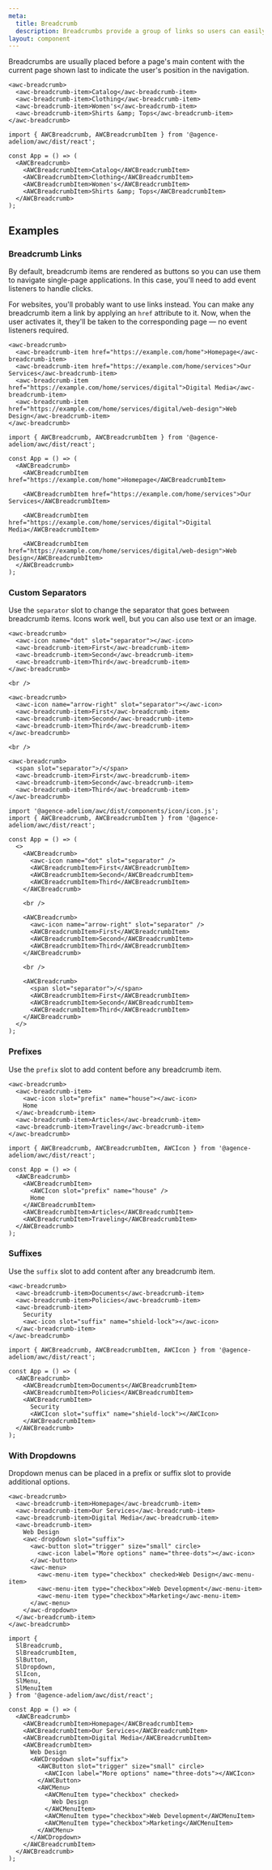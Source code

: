 ```yaml
---
meta:
  title: Breadcrumb
  description: Breadcrumbs provide a group of links so users can easily navigate a website's hierarchy.
layout: component
---
```


Breadcrumbs are usually placed before a page's main content with the current page shown last to indicate the user's position in the navigation.

```html:preview
<awc-breadcrumb>
  <awc-breadcrumb-item>Catalog</awc-breadcrumb-item>
  <awc-breadcrumb-item>Clothing</awc-breadcrumb-item>
  <awc-breadcrumb-item>Women's</awc-breadcrumb-item>
  <awc-breadcrumb-item>Shirts &amp; Tops</awc-breadcrumb-item>
</awc-breadcrumb>
```

```jsx:react
import { AWCBreadcrumb, AWCBreadcrumbItem } from '@agence-adeliom/awc/dist/react';

const App = () => (
  <AWCBreadcrumb>
    <AWCBreadcrumbItem>Catalog</AWCBreadcrumbItem>
    <AWCBreadcrumbItem>Clothing</AWCBreadcrumbItem>
    <AWCBreadcrumbItem>Women's</AWCBreadcrumbItem>
    <AWCBreadcrumbItem>Shirts &amp; Tops</AWCBreadcrumbItem>
  </AWCBreadcrumb>
);
```

## Examples

### Breadcrumb Links

By default, breadcrumb items are rendered as buttons so you can use them to navigate single-page applications. In this case, you'll need to add event listeners to handle clicks.

For websites, you'll probably want to use links instead. You can make any breadcrumb item a link by applying an `href` attribute to it. Now, when the user activates it, they'll be taken to the corresponding page — no event listeners required.

```html:preview
<awc-breadcrumb>
  <awc-breadcrumb-item href="https://example.com/home">Homepage</awc-breadcrumb-item>
  <awc-breadcrumb-item href="https://example.com/home/services">Our Services</awc-breadcrumb-item>
  <awc-breadcrumb-item href="https://example.com/home/services/digital">Digital Media</awc-breadcrumb-item>
  <awc-breadcrumb-item href="https://example.com/home/services/digital/web-design">Web Design</awc-breadcrumb-item>
</awc-breadcrumb>
```

```jsx:react
import { AWCBreadcrumb, AWCBreadcrumbItem } from '@agence-adeliom/awc/dist/react';

const App = () => (
  <AWCBreadcrumb>
    <AWCBreadcrumbItem href="https://example.com/home">Homepage</AWCBreadcrumbItem>

    <AWCBreadcrumbItem href="https://example.com/home/services">Our Services</AWCBreadcrumbItem>

    <AWCBreadcrumbItem href="https://example.com/home/services/digital">Digital Media</AWCBreadcrumbItem>

    <AWCBreadcrumbItem href="https://example.com/home/services/digital/web-design">Web Design</AWCBreadcrumbItem>
  </AWCBreadcrumb>
);
```

### Custom Separators

Use the `separator` slot to change the separator that goes between breadcrumb items. Icons work well, but you can also use text or an image.

```html:preview
<awc-breadcrumb>
  <awc-icon name="dot" slot="separator"></awc-icon>
  <awc-breadcrumb-item>First</awc-breadcrumb-item>
  <awc-breadcrumb-item>Second</awc-breadcrumb-item>
  <awc-breadcrumb-item>Third</awc-breadcrumb-item>
</awc-breadcrumb>

<br />

<awc-breadcrumb>
  <awc-icon name="arrow-right" slot="separator"></awc-icon>
  <awc-breadcrumb-item>First</awc-breadcrumb-item>
  <awc-breadcrumb-item>Second</awc-breadcrumb-item>
  <awc-breadcrumb-item>Third</awc-breadcrumb-item>
</awc-breadcrumb>

<br />

<awc-breadcrumb>
  <span slot="separator">/</span>
  <awc-breadcrumb-item>First</awc-breadcrumb-item>
  <awc-breadcrumb-item>Second</awc-breadcrumb-item>
  <awc-breadcrumb-item>Third</awc-breadcrumb-item>
</awc-breadcrumb>
```

```jsx:react
import '@agence-adeliom/awc/dist/components/icon/icon.js';
import { AWCBreadcrumb, AWCBreadcrumbItem } from '@agence-adeliom/awc/dist/react';

const App = () => (
  <>
    <AWCBreadcrumb>
      <awc-icon name="dot" slot="separator" />
      <AWCBreadcrumbItem>First</AWCBreadcrumbItem>
      <AWCBreadcrumbItem>Second</AWCBreadcrumbItem>
      <AWCBreadcrumbItem>Third</AWCBreadcrumbItem>
    </AWCBreadcrumb>

    <br />

    <AWCBreadcrumb>
      <awc-icon name="arrow-right" slot="separator" />
      <AWCBreadcrumbItem>First</AWCBreadcrumbItem>
      <AWCBreadcrumbItem>Second</AWCBreadcrumbItem>
      <AWCBreadcrumbItem>Third</AWCBreadcrumbItem>
    </AWCBreadcrumb>

    <br />

    <AWCBreadcrumb>
      <span slot="separator">/</span>
      <AWCBreadcrumbItem>First</AWCBreadcrumbItem>
      <AWCBreadcrumbItem>Second</AWCBreadcrumbItem>
      <AWCBreadcrumbItem>Third</AWCBreadcrumbItem>
    </AWCBreadcrumb>
  </>
);
```

### Prefixes

Use the `prefix` slot to add content before any breadcrumb item.

```html:preview
<awc-breadcrumb>
  <awc-breadcrumb-item>
    <awc-icon slot="prefix" name="house"></awc-icon>
    Home
  </awc-breadcrumb-item>
  <awc-breadcrumb-item>Articles</awc-breadcrumb-item>
  <awc-breadcrumb-item>Traveling</awc-breadcrumb-item>
</awc-breadcrumb>
```

```jsx:react
import { AWCBreadcrumb, AWCBreadcrumbItem, AWCIcon } from '@agence-adeliom/awc/dist/react';

const App = () => (
  <AWCBreadcrumb>
    <AWCBreadcrumbItem>
      <AWCIcon slot="prefix" name="house" />
      Home
    </AWCBreadcrumbItem>
    <AWCBreadcrumbItem>Articles</AWCBreadcrumbItem>
    <AWCBreadcrumbItem>Traveling</AWCBreadcrumbItem>
  </AWCBreadcrumb>
);
```

### Suffixes

Use the `suffix` slot to add content after any breadcrumb item.

```html:preview
<awc-breadcrumb>
  <awc-breadcrumb-item>Documents</awc-breadcrumb-item>
  <awc-breadcrumb-item>Policies</awc-breadcrumb-item>
  <awc-breadcrumb-item>
    Security
    <awc-icon slot="suffix" name="shield-lock"></awc-icon>
  </awc-breadcrumb-item>
</awc-breadcrumb>
```

```jsx:react
import { AWCBreadcrumb, AWCBreadcrumbItem, AWCIcon } from '@agence-adeliom/awc/dist/react';

const App = () => (
  <AWCBreadcrumb>
    <AWCBreadcrumbItem>Documents</AWCBreadcrumbItem>
    <AWCBreadcrumbItem>Policies</AWCBreadcrumbItem>
    <AWCBreadcrumbItem>
      Security
      <AWCIcon slot="suffix" name="shield-lock"></AWCIcon>
    </AWCBreadcrumbItem>
  </AWCBreadcrumb>
);
```

### With Dropdowns

Dropdown menus can be placed in a prefix or suffix slot to provide additional options.

```html:preview
<awc-breadcrumb>
  <awc-breadcrumb-item>Homepage</awc-breadcrumb-item>
  <awc-breadcrumb-item>Our Services</awc-breadcrumb-item>
  <awc-breadcrumb-item>Digital Media</awc-breadcrumb-item>
  <awc-breadcrumb-item>
    Web Design
    <awc-dropdown slot="suffix">
      <awc-button slot="trigger" size="small" circle>
        <awc-icon label="More options" name="three-dots"></awc-icon>
      </awc-button>
      <awc-menu>
        <awc-menu-item type="checkbox" checked>Web Design</awc-menu-item>
        <awc-menu-item type="checkbox">Web Development</awc-menu-item>
        <awc-menu-item type="checkbox">Marketing</awc-menu-item>
      </awc-menu>
    </awc-dropdown>
  </awc-breadcrumb-item>
</awc-breadcrumb>
```

```jsx:react
import {
  SlBreadcrumb,
  SlBreadcrumbItem,
  SlButton,
  SlDropdown,
  SlIcon,
  SlMenu,
  SlMenuItem
} from '@agence-adeliom/awc/dist/react';

const App = () => (
  <AWCBreadcrumb>
    <AWCBreadcrumbItem>Homepage</AWCBreadcrumbItem>
    <AWCBreadcrumbItem>Our Services</AWCBreadcrumbItem>
    <AWCBreadcrumbItem>Digital Media</AWCBreadcrumbItem>
    <AWCBreadcrumbItem>
      Web Design
      <AWCDropdown slot="suffix">
        <AWCButton slot="trigger" size="small" circle>
          <AWCIcon label="More options" name="three-dots"></AWCIcon>
        </AWCButton>
        <AWCMenu>
          <AWCMenuItem type="checkbox" checked>
            Web Design
          </AWCMenuItem>
          <AWCMenuItem type="checkbox">Web Development</AWCMenuItem>
          <AWCMenuItem type="checkbox">Marketing</AWCMenuItem>
        </AWCMenu>
      </AWCDropdown>
    </AWCBreadcrumbItem>
  </AWCBreadcrumb>
);
```
